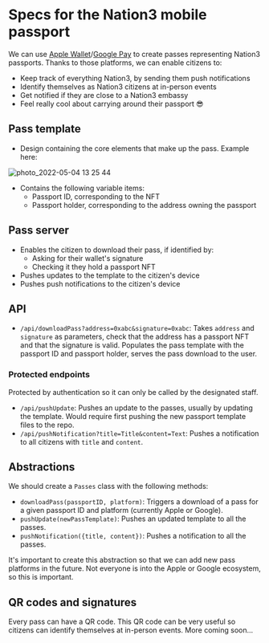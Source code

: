 # Specs for the Nation3 mobile passport

We can use [Apple Wallet](https://developer.apple.com/wallet/)/[Google Pay](https://developers.google.com/pay/passes) to create passes representing Nation3 passports.
Thanks to those platforms, we can enable citizens to:

- Keep track of everything Nation3, by sending them push notifications
- Identify themselves as Nation3 citizens at in-person events
- Get notified if they are close to a Nation3 embassy
- Feel really cool about carrying around their passport 😎

## Pass template

- Design containing the core elements that make up the pass. Example here:

![photo_2022-05-04 13 25 44](https://user-images.githubusercontent.com/718208/166680988-e07c7935-d1dd-426c-870d-17e065b3d148.jpeg)

- Contains the following variable items:
  - Passport ID, corresponding to the NFT
  - Passport holder, corresponding to the address owning the passport

## Pass server

- Enables the citizen to download their pass, if identified by:
  - Asking for their wallet's signature
  - Checking it they hold a passport NFT
- Pushes updates to the template to the citizen's device
- Pushes push notifications to the citizen's device

## API

- `/api/downloadPass?address=0xabc&signature=0xabc`: Takes `address` and `signature` as parameters, check that the address has a passport NFT and that the signature is valid. Populates the pass template with the passport ID and passport holder, serves the pass download to the user.

### Protected endpoints

Protected by authentication so it can only be called by the designated staff.

- `/api/pushUpdate`: Pushes an update to the passes, usually by updating the template. Would require first pushing the new passport template files to the repo.
- `/api/pushNotification?title=Title&content=Text`: Pushes a notification to all citizens with `title` and `content`.

## Abstractions

We should create a `Passes` class with the following methods:

- `downloadPass(passportID, platform)`: Triggers a download of a pass for a given passport ID and platform (currently Apple or Google).
- `pushUpdate(newPassTemplate)`: Pushes an updated template to all the passes.
- `pushNotification({title, content})`: Pushes a notification to all the passes.

It's important to create this abstraction so that we can add new pass platforms in the future. Not everyone is into the Apple or Google ecosystem, so this is important.

## QR codes and signatures

Every pass can have a QR code. This QR code can be very useful so citizens can identify themselves at in-person events. More coming soon...
